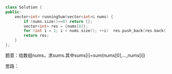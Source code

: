 ```CPP
class Solution {
public:
    vector<int> runningSum(vector<int>& nums) {
        if (nums.size()==0) return {};
        vector<int> res = {nums[0]};
        for (int i = 1; i < nums.size(); ++i)  res.push_back(res.back()+nums[i]);
        return res;
    }
};
```

题意：给数组nums，求sums.其中sums[i]=sum(nums[0],...,nums[i])

思路：